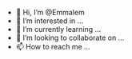 - 👋 Hi, I’m @Emmalem
- 👀 I’m interested in ...
- 🌱 I’m currently learning ...
- 💞️ I’m looking to collaborate on ...
- 📫 How to reach me ...

<!---
Emmalem/Emmalem is a ✨ special ✨ repository because its `README.md` (this file) appears on your GitHub profile.
You can click the Preview link to take a look at your changes.
--->
